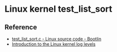 # Linux kernel test_list_sort

## Reference

* [test_list_sort.c - Linux source code - Bootlin](https://elixir.bootlin.com/linux/latest/source/lib/test_list_sort.c)
* [Introduction to the Linux kernel log levels](https://linuxconfig.org/introduction-to-the-linux-kernel-log-levels)
